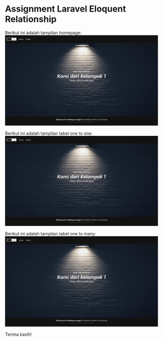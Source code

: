 # Assignment Laravel Eloquent Relationship

Berikut ini adalah tampilan homepage:
![Homepage](https://github.com/kaniaagt/WebProgGSLC1/blob/master/homepage.png)

Berikut ini adalah tampilan tabel one to one:
![Homepage](https://github.com/kaniaagt/WebProgGSLC1/blob/master/homepage.png)

Berikut ini adalah tampilan tabel one to many:
![Homepage](https://github.com/kaniaagt/WebProgGSLC1/blob/master/homepage.png)

Terima kasih!
